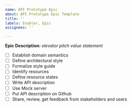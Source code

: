 ```yaml
---
name: API Prototype Epic
about: API Prototype Epic Template
title: ''
labels: Enabler, Epic
assignees: ''

---
```


**Epic Description:** _elevator pitch value statement_


- [ ] Establish domain semantics
- [ ] Define architectural style
- [ ] Formalize style guide
- [ ] Identify resources
- [ ] Define resource states
- [ ] Write API description
- [ ] Use Mock server
- [ ] Put API description on Github
- [ ] Share, review, get feedback from stakeholders and users
